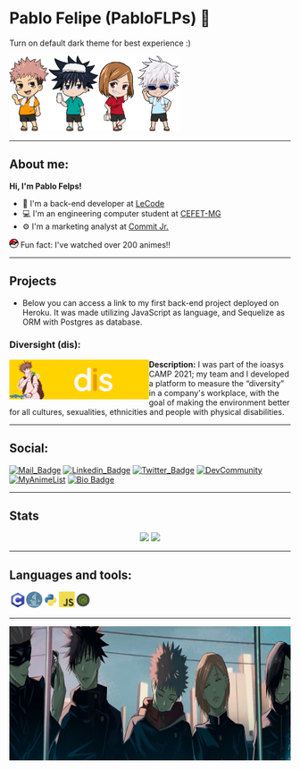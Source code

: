 # Pablo Felipe (PabloFLPs) 🦁
Turn on default dark theme for best experience :)

<p>
  <a href="https://jujutsu-kaisen.fandom.com/wiki/Jujutsu_Kaisen_Wiki">
    <img height="135" src="https://github.com/PabloFLPs/PabloFLPs/blob/main/images/jujutsu_homies.png"/>
  </a>
</p>

* * *

## About me:
**Hi, I'm Pablo Felps!**

- 🚀 I'm a back-end developer at [LeCode](https://github.com/LeCode)
- 💻 I'm an engineering computer student at [CEFET-MG](https://github.com/CEFET-MG)
- ⚙️ I'm a marketing analyst at [Commit Jr.](https://github.com/CommitJr)

<img height="16" src="https://github.com/PabloFLPs/Pixel-Arts/blob/master/My%20PixelArts%20(Piskel%20-%20Pixel%20Studio)/SecondPixelArt_Pokeball_Animation.gif"/> Fun fact: I've watched over 200 animes!!

* * *

## Projects

- Below you can access a link to my first back-end project deployed on Heroku. It was made utilizing JavaScript as language, and Sequelize as ORM with Postgres as database. 

### Diversight (dis):

<a href="https://heroku-diversight.herokuapp.com">
  <img align="left" width="250" src="https://github.com/PabloFLPs/ioasys-CAMP-2021-diversight/blob/master/logo/diversight_megumin.png"/>
</a>

**Description:** I was part of the ioasys CAMP 2021; my team and I developed a platform to measure the “diversity” in a company's workplace, with the goal of making the environment better for all cultures, sexualities, ethnicities and people with physical disabilities.

* * *

## Social:
[![Mail_Badge](https://img.shields.io/badge/mail-%20-orange)](mailto:pablofelipe1999@hotmail.com)
[![Linkedin_Badge](https://img.shields.io/badge/linkedin-%20-orange)](https://www.linkedin.com/in/pablo-felipe-lnkdn/)
[![Twitter_Badge](https://img.shields.io/badge/twitter-%20-orange)](https://twitter.com/pablo_felps)
[![DevCommunity](https://img.shields.io/badge/dev.to-%20-orange)](https://dev.to/pablofelps)
[![MyAnimeList](https://img.shields.io/badge/MAL-%20-orange)](https://www.myanimelist.net/profile/PabloFelps)
[![Bio Badge](https://img.shields.io/static/v1?label=hobbies&message=https://www.github.com/PabloFLPs/hobbies="Code%Gaming%Animes%Doramas"&color=orange)](https://www.github.com/PabloFLPs/)

* * *

## Stats
<p align="center">
  <img height="160px" src="https://github-readme-stats.vercel.app/api/top-langs/?username=PabloFLPs&layout=compact&hide=c&theme=dark&hide_border=true"/>
  <img width="405px" src="https://github-readme-streak-stats.herokuapp.com/?user=PabloFLPs&theme=dark&hide_border=true"/>
</p>

* * *

## Languages and tools:
<a href="https://devdocs.io/c/">
  <img align="left" width="30" src="https://github.com/PabloFLPs/PabloFLPs/blob/main/images/c.png">
</a>
<a href="https://docs.oracle.com/javase/tutorial/java/index.html">
  <img align="left" width="29" src="https://github.com/PabloFLPs/PabloFLPs/blob/main/images/java.png">
</a>
<a href="https://docs.python.org/3/">
  <img align="left" width="30" src="https://github.com/PabloFLPs/PabloFLPs/blob/main/images/python.png">
</a>
<a href="https://developer.mozilla.org/pt-BR/docs/Web/JavaScript">
  <img align="left" width="28" src="https://github.com/PabloFLPs/PabloFLPs/blob/main/images/javascript.png">
</a>
<a href="https://nodejs.org/pt-br/docs/">
  <img width="30" src="https://github.com/PabloFLPs/PabloFLPs/blob/main/images/node.png">
</a>

* * *

<p align="center">
  <a ref="https://jujutsu-kaisen.fandom.com/wiki/Jujutsu_Kaisen_Wiki">
    <img height="240" src="https://github.com/PabloFLPs/PabloFLPs/blob/main/images/jujutsu-kaisen.jpg"/>
  </a>
</p>

